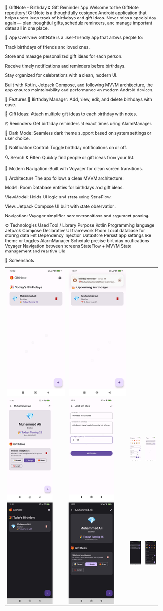 🎁 GiftNote - Birthday & Gift Reminder App
Welcome to the GiftNote repository! GiftNote is a thoughtfully designed Android application that
helps users keep track of birthdays and gift ideas. Never miss a special day again — plan thoughtful
gifts, schedule reminders, and manage important dates all in one place.

📱 App Overview
GiftNote is a user-friendly app that allows people to:

Track birthdays of friends and loved ones.

Store and manage personalized gift ideas for each person.

Receive timely notifications and reminders before birthdays.

Stay organized for celebrations with a clean, modern UI.

Built with Kotlin, Jetpack Compose, and following MVVM architecture, the app ensures maintainability
and performance on modern Android devices.

🚀 Features
🎂 Birthday Manager: Add, view, edit, and delete birthdays with ease.

🎁 Gift Ideas: Attach multiple gift ideas to each birthday with notes.

⏰ Reminders: Get birthday reminders at exact times using AlarmManager.

🌙 Dark Mode: Seamless dark theme support based on system settings or user choice.

🔕 Notification Control: Toggle birthday notifications on or off.

🔍 Search & Filter: Quickly find people or gift ideas from your list.

🧭 Modern Navigation: Built with Voyager for clean screen transitions.

🧱 Architecture
The app follows a clean MVVM architecture:

Model: Room Database entities for birthdays and gift ideas.

ViewModel: Holds UI logic and state using StateFlow.

View: Jetpack Compose UI built with state observation.

Navigation: Voyager simplifies screen transitions and argument passing.

⚙️ Technologies Used
Tool / Library Purpose
Kotlin Programming language
Jetpack Compose Declarative UI framework
Room Local database for storing data
Hilt Dependency Injection
DataStore Persist app settings like theme or toggles
AlarmManager Schedule precise birthday notifications
Voyager Navigation between screens
StateFlow + MVVM State management and reactive UIs


📸 Screenshots


<table>
<td><img src="images/4.jpg" alt="Screenshot 1" width="800"/></td> 
<td><img src="images/10.jpg" alt="Screenshot 2" width="800"/></td> 
<tr> 
<td> <img src="images/3.jpg" alt="Screenshot 1" width="150"/></td>
<td><img src="images/2.jpg" alt="Screenshot 2" width="150"/></td> 
<td><img src="images/1.jpg" alt="Screenshot 3" width="150"/></td> 
<td><img src="images/5.jpg" alt="Screenshot 4" width="150"/></td>
</tr>
<tr> 
<td><img src="images/7.jpg" alt="Screenshot 5" width="150"/></td> 
<td><img src="images/8.jpg" alt="Screenshot 6" width="150"/></td> 
<td><img src="images/6.jpg" alt="Screenshot 7" width="150"/></td> 
<td><img src="images/9.jpg" alt="Screenshot 8" width="150"/></td> 
</tr> 
</table>